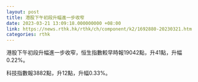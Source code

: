 ```yaml
---
layout: post
title: 港股下午初段升幅進一步收窄
date: 2023-03-21 13:09:18.000000000 +08:00
link: https://news.rthk.hk/rthk/ch/component/k2/1692880-20230321.htm
categories: rthk
---
```


港股下午初段升幅進一步收窄，恒生指數較早時報19042點，升41點，升幅0.22%。

科技指數報3882點，升12點，升幅0.33%。
